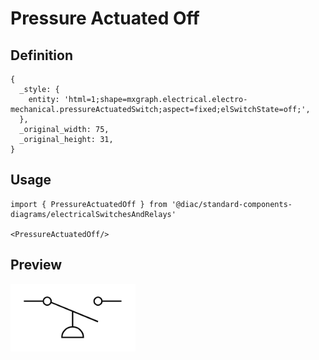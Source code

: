 # Pressure Actuated Off

## Definition

```
{
  _style: { 
    entity: 'html=1;shape=mxgraph.electrical.electro-mechanical.pressureActuatedSwitch;aspect=fixed;elSwitchState=off;',
  },
  _original_width: 75,
  _original_height: 31,
}
```

## Usage

```
import { PressureActuatedOff } from '@diac/standard-components-diagrams/electricalSwitchesAndRelays'

<PressureActuatedOff/>
```

## Preview

<img src="./pressure-actuated-off.png" width="200"/>
